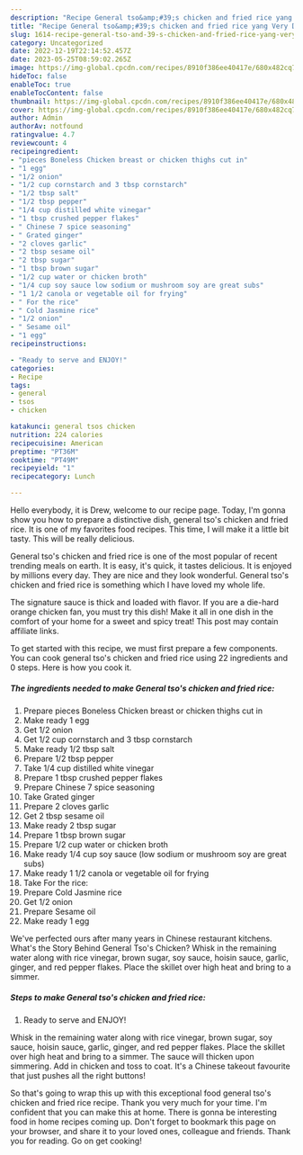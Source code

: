 ```yaml
---
description: "Recipe General tso&amp;#39;s chicken and fried rice yang Very Delicious"
title: "Recipe General tso&amp;#39;s chicken and fried rice yang Very Delicious"
slug: 1614-recipe-general-tso-and-39-s-chicken-and-fried-rice-yang-very-delicious
category: Uncategorized
date: 2022-12-19T22:14:52.457Z
date: 2023-05-25T08:59:02.265Z
image: https://img-global.cpcdn.com/recipes/8910f386ee40417e/680x482cq70/general-tsos-chicken-and-fried-rice-recipe-main-photo.jpg
hideToc: false
enableToc: true
enableTocContent: false
thumbnail: https://img-global.cpcdn.com/recipes/8910f386ee40417e/680x482cq70/general-tsos-chicken-and-fried-rice-recipe-main-photo.jpg
cover: https://img-global.cpcdn.com/recipes/8910f386ee40417e/680x482cq70/general-tsos-chicken-and-fried-rice-recipe-main-photo.jpg
author: Admin
authorAv: notfound
ratingvalue: 4.7
reviewcount: 4
recipeingredient:
- "pieces Boneless Chicken breast or chicken thighs cut in"
- "1 egg"
- "1/2 onion"
- "1/2 cup cornstarch and 3 tbsp cornstarch"
- "1/2 tbsp salt"
- "1/2 tbsp pepper"
- "1/4 cup distilled white vinegar"
- "1 tbsp crushed pepper flakes"
- " Chinese 7 spice seasoning"
- " Grated ginger"
- "2 cloves garlic"
- "2 tbsp sesame oil"
- "2 tbsp sugar"
- "1 tbsp brown sugar"
- "1/2 cup water or chicken broth"
- "1/4 cup soy sauce low sodium or mushroom soy are great subs"
- "1 1/2 canola or vegetable oil for frying"
- " For the rice"
- " Cold Jasmine rice"
- "1/2 onion"
- " Sesame oil"
- "1 egg"
recipeinstructions:

- "Ready to serve and ENJOY!"
categories:
- Recipe
tags:
- general
- tsos
- chicken

katakunci: general tsos chicken 
nutrition: 224 calories
recipecuisine: American
preptime: "PT36M"
cooktime: "PT49M"
recipeyield: "1"
recipecategory: Lunch

---
```



Hello everybody, it is Drew, welcome to our recipe page. Today, I'm gonna show you how to prepare a distinctive dish, general tso&#39;s chicken and fried rice. It is one of my favorites food recipes. This time, I will make it a little bit tasty. This will be really delicious.

General tso&#39;s chicken and fried rice is one of the most popular of recent trending meals on earth. It is easy, it's quick, it tastes delicious. It is enjoyed by millions every day. They are nice and they look wonderful. General tso&#39;s chicken and fried rice is something which I have loved my whole life.

The signature sauce is thick and loaded with flavor. If you are a die-hard orange chicken fan, you must try this dish! Make it all in one dish in the comfort of your home for a sweet and spicy treat! This post may contain affiliate links.


To get started with this recipe, we must first prepare a few components. You can cook general tso&#39;s chicken and fried rice using 22 ingredients and 0 steps. Here is how you cook it.

<!--inarticleads1-->

##### The ingredients needed to make General tso&#39;s chicken and fried rice:

1. Prepare pieces Boneless Chicken breast or chicken thighs cut in
1. Make ready 1 egg
1. Get 1/2 onion
1. Get 1/2 cup cornstarch and 3 tbsp cornstarch
1. Make ready 1/2 tbsp salt
1. Prepare 1/2 tbsp pepper
1. Take 1/4 cup distilled white vinegar
1. Prepare 1 tbsp crushed pepper flakes
1. Prepare  Chinese 7 spice seasoning
1. Take  Grated ginger
1. Prepare 2 cloves garlic
1. Get 2 tbsp sesame oil
1. Make ready 2 tbsp sugar
1. Prepare 1 tbsp brown sugar
1. Prepare 1/2 cup water or chicken broth
1. Make ready 1/4 cup soy sauce (low sodium or mushroom soy are great subs)
1. Make ready 1 1/2 canola or vegetable oil for frying
1. Take  For the rice:
1. Prepare  Cold Jasmine rice
1. Get 1/2 onion
1. Prepare  Sesame oil
1. Make ready 1 egg


We&#39;ve perfected ours after many years in Chinese restaurant kitchens. What&#39;s the Story Behind General Tso&#39;s Chicken? Whisk in the remaining water along with rice vinegar, brown sugar, soy sauce, hoisin sauce, garlic, ginger, and red pepper flakes. Place the skillet over high heat and bring to a simmer. 

<!--inarticleads2-->

##### Steps to make General tso&#39;s chicken and fried rice:


1. Ready to serve and ENJOY!

Whisk in the remaining water along with rice vinegar, brown sugar, soy sauce, hoisin sauce, garlic, ginger, and red pepper flakes. Place the skillet over high heat and bring to a simmer. The sauce will thicken upon simmering. Add in chicken and toss to coat. It&#39;s a Chinese takeout favourite that just pushes all the right buttons! 

So that's going to wrap this up with this exceptional food general tso&#39;s chicken and fried rice recipe. Thank you very much for your time. I'm confident that you can make this at home. There is gonna be interesting food in home recipes coming up. Don't forget to bookmark this page on your browser, and share it to your loved ones, colleague and friends. Thank you for reading. Go on get cooking!
